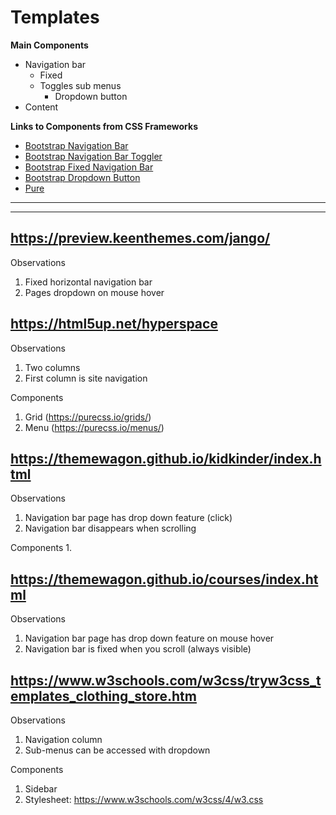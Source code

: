 # Templates

**Main Components**
- Navigation bar
    - Fixed
    - Toggles sub menus
        - Dropdown button
- Content

**Links to Components from CSS Frameworks**
- [Bootstrap Navigation Bar](https://getbootstrap.com/docs/4.0/components/navbar/)
- [Bootstrap Navigation Bar Toggler](https://getbootstrap.com/docs/4.0/components/navbar/#responsive-behaviors)
- [Bootstrap Fixed Navigation Bar](https://getbootstrap.com/docs/4.0/components/navbar/#placement)
- [Bootstrap Dropdown Button](https://getbootstrap.com/docs/4.0/components/dropdowns/)
- [Pure](https://purecss.io/layouts/)

---
---

## https://preview.keenthemes.com/jango/

Observations
1. Fixed horizontal navigation bar
2. Pages dropdown on mouse hover

## https://html5up.net/hyperspace

Observations
1. Two columns
2. First column is site navigation

Components
1. Grid (https://purecss.io/grids/)
2. Menu (https://purecss.io/menus/)

## https://themewagon.github.io/kidkinder/index.html

Observations
1. Navigation bar page has drop down feature (click)
2. Navigation bar disappears when scrolling

Components
1. 

## https://themewagon.github.io/courses/index.html

Observations
1. Navigation bar page has drop down feature on mouse hover
2. Navigation bar is fixed when you scroll (always visible)


## https://www.w3schools.com/w3css/tryw3css_templates_clothing_store.htm

Observations
1. Navigation column
2. Sub-menus can be accessed with dropdown

Components
1. Sidebar
2. Stylesheet: https://www.w3schools.com/w3css/4/w3.css